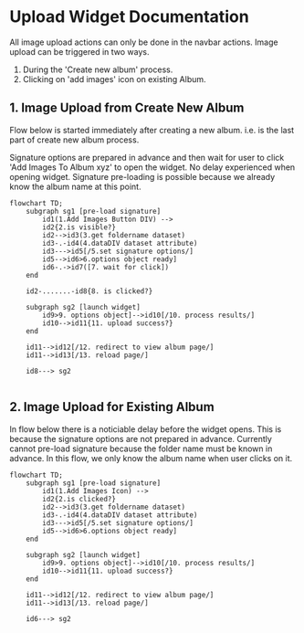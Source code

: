 # Upload Widget Documentation

All image upload actions can only be done in the navbar actions. Image upload can be triggered in two ways. 
1. During the 'Create new album' process.
2. Clicking on 'add images' icon on existing Album.

## 1. Image Upload from Create New Album 

Flow below is started immediately after creating a new album. i.e. is the last part of create new album process.

Signature options are prepared in advance and then wait for user to click 'Add Images To Album xyz' to open the widget. No delay experienced when opening widget. Signature pre-loading is possible because we already know the album name at this point.

``` mermaid
flowchart TD;
    subgraph sg1 [pre-load signature]
        id1(1.Add Images Button DIV) -->
        id2{2.is visible?}
        id2-->id3(3.get foldername dataset)
        id3-.-id4(4.dataDIV dataset attribute)
        id3--->id5[/5.set signature options/]
        id5-->id6>6.options object ready]
        id6-.->id7([7. wait for click])
    end

    id2-.......-id8{8. is clicked?}

    subgraph sg2 [launch widget]
        id9>9. options object]-->id10[/10. process results/]
        id10-->id11{11. upload success?}
    end

    id11-->id12[/12. redirect to view album page/]
    id11-->id13[/13. reload page/]

    id8---> sg2
    
```

## 2. Image Upload for Existing Album 

In flow below there is a noticiable delay before the widget opens. This is because the signature options are not prepared in advance. Currently cannot pre-load signature because the folder name must be known in advance. In this flow, we only know the album name when user clicks on it.

``` mermaid
flowchart TD;
    subgraph sg1 [pre-load signature]
        id1(1.Add Images Icon) -->
        id2{2.is clicked?}
        id2-->id3(3.get foldername dataset)
        id3-.-id4(4.dataDIV dataset attribute)
        id3--->id5[/5.set signature options/]
        id5-->id6>6.options object ready]
    end

    subgraph sg2 [launch widget]
        id9>9. options object]-->id10[/10. process results/]
        id10-->id11{11. upload success?}
    end

    id11-->id12[/12. redirect to view album page/]
    id11-->id13[/13. reload page/]

    id6---> sg2
    
```